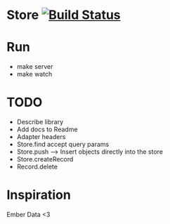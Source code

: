 # Store [![Build Status](https://travis-ci.org/zzarcon/Store.svg?branch=master)](https://travis-ci.org/zzarcon/Store)

# Run
  - make server
  - make watch

# TODO

  * Describe library
  * Add docs to Readme
  * Adapter headers
  * Store.find accept query params
  * Store.push --> Insert objects directly into the store
  * Store.createRecord
  * Record.delete

# Inspiration

  Ember Data <3